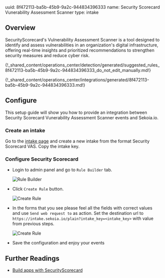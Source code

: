 uuid: 8f472113-ba5b-45b9-9a2c-944834396333
name: Security Scorecard Vunerability Assessment Scanner 
type: intake

## Overview

SecurityScorecard's Vulnerability Assessment Scanner is a tool designed to identify and assess vulnerabilities in an 
organization's digital infrastructure, offering real-time insights and prioritized recommendations to strengthen 
security measures and reduce cyber risk.

{!_shared_content/operations_center/detection/generated/suggested_rules_8f472113-ba5b-45b9-9a2c-944834396333_do_not_edit_manually.md!}

{!_shared_content/operations_center/integrations/generated/8f472113-ba5b-45b9-9a2c-944834396333.md!}

## Configure

This setup guide will show you how to provide an integration between Security Scorecard Vunerability Assessment Scanner 
events and Sekoia.io.

### Create an intake

Go to the [intake page](https://app.sekoia.io/operations/intakes) and create a new intake from the format Security Scorecard VAS.
Copy the intake key.

### Configure Security Scorecard

* Login to admin panel and go to `Rule Builder` tab.

    ![Rule Builder](/assets/instructions/securityscorecard_vas/securityscorecard_vas_1.png)

* Click `Create Rule` button.

    ![Create Rule](/assets/instructions/securityscorecard_vas/securityscorecard_vas_2.png)

* In the forms that you see please feel all the fields with correct values and use `Send web request to` as action.
Set the destination url to `https://intake.sekoia.io/plain?intake_key=<intake_key>` with value from previous steps.

    ![Create Rule](/assets/instructions/securityscorecard_vas/securityscorecard_vas_3.png)

* Save the configuration and enjoy your events

## Further Readings

- [Build apps with SecurityScorecard](https://securityscorecard.readme.io/docs/build-an-app)
